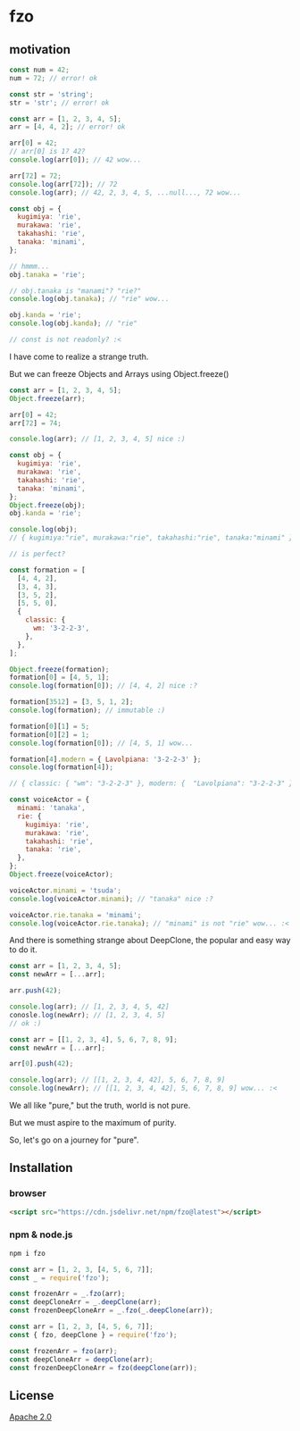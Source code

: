 # fzo

## motivation

```js
const num = 42;
num = 72; // error! ok

const str = 'string';
str = 'str'; // error! ok

const arr = [1, 2, 3, 4, 5];
arr = [4, 4, 2]; // error! ok

arr[0] = 42;
// arr[0] is 1? 42?
console.log(arr[0]); // 42 wow...

arr[72] = 72;
console.log(arr[72]); // 72
console.log(arr); // 42, 2, 3, 4, 5, ...null..., 72 wow...

const obj = {
  kugimiya: 'rie',
  murakawa: 'rie',
  takahashi: 'rie',
  tanaka: 'minami',
};

// hmmm...
obj.tanaka = 'rie';

// obj.tanaka is "manami"? "rie?"
console.log(obj.tanaka); // "rie" wow...

obj.kanda = 'rie';
console.log(obj.kanda); // "rie"

// const is not readonly? :<
```

I have come to realize a strange truth.

But we can freeze Objects and Arrays using Object.freeze()

```js
const arr = [1, 2, 3, 4, 5];
Object.freeze(arr);

arr[0] = 42;
arr[72] = 74;

console.log(arr); // [1, 2, 3, 4, 5] nice :)

const obj = {
  kugimiya: 'rie',
  murakawa: 'rie',
  takahashi: 'rie',
  tanaka: 'minami',
};
Object.freeze(obj);
obj.kanda = 'rie';

console.log(obj);
// { kugimiya:"rie", murakawa:"rie", takahashi:"rie", tanaka:"minami" } nice :)

// is perfect?

const formation = [
  [4, 4, 2],
  [3, 4, 3],
  [3, 5, 2],
  [5, 5, 0],
  {
    classic: {
      wm: '3-2-2-3',
    },
  },
];

Object.freeze(formation);
formation[0] = [4, 5, 1];
console.log(formation[0]); // [4, 4, 2] nice :?

formation[3512] = [3, 5, 1, 2];
console.log(formation); // immutable :)

formation[0][1] = 5;
formation[0][2] = 1;
console.log(formation[0]); // [4, 5, 1] wow...

formation[4].modern = { Lavolpiana: '3-2-2-3' };
console.log(formation[4]);

// { classic: { "wm": "3-2-2-3" }, modern: {  "Lavolpiana": "3-2-2-3" }} wow...

const voiceActor = {
  minami: 'tanaka',
  rie: {
    kugimiya: 'rie',
    murakawa: 'rie',
    takahashi: 'rie',
    tanaka: 'rie',
  },
};
Object.freeze(voiceActor);

voiceActor.minami = 'tsuda';
console.log(voiceActor.minami); // "tanaka" nice :?

voiceActor.rie.tanaka = 'minami';
console.log(voiceActor.rie.tanaka); // "minami" is not "rie" wow... :<
```

And there is something strange about DeepClone, the popular and easy way to do it.

```js
const arr = [1, 2, 3, 4, 5];
const newArr = [...arr];

arr.push(42);

console.log(arr); // [1, 2, 3, 4, 5, 42]
conosle.log(newArr); // [1, 2, 3, 4, 5]
// ok :)
```

```js
const arr = [[1, 2, 3, 4], 5, 6, 7, 8, 9];
const newArr = [...arr];

arr[0].push(42);

console.log(arr); // [[1, 2, 3, 4, 42], 5, 6, 7, 8, 9]
console.log(newArr); // [[1, 2, 3, 4, 42], 5, 6, 7, 8, 9] wow... :<
```

We all like "pure," but the truth, world is not pure.

But we must aspire to the maximum of purity.

So, let's go on a journey for "pure".

## Installation

### browser

```html
<script src="https://cdn.jsdelivr.net/npm/fzo@latest"></script>
```

### npm & node.js

```bash
npm i fzo
```

```js
const arr = [1, 2, 3, [4, 5, 6, 7]];
const _ = require('fzo');

const frozenArr = _.fzo(arr);
const deepCloneArr = _.deepClone(arr);
const frozenDeepCloneArr = _.fzo(_.deepClone(arr));
```

```js
const arr = [1, 2, 3, [4, 5, 6, 7]];
const { fzo, deepClone } = require('fzo');

const frozenArr = fzo(arr);
const deepCloneArr = deepClone(arr);
const frozenDeepCloneArr = fzo(deepClone(arr));
```

## License

[Apache 2.0](https://github.com/rewrite0w0/fzo/blob/main/LICENSE)
